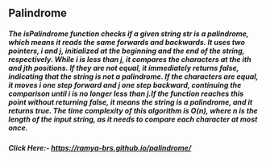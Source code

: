## Palindrome
##### The isPalindrome function checks if a given string str is a palindrome, which means it reads the same forwards and backwards. It uses two pointers, i and j, initialized at the beginning and the end of the string, respectively. While i is less than j, it compares the characters at the ith and jth positions. If they are not equal, it immediately returns false, indicating that the string is not a palindrome. If the characters are equal, it moves i one step forward and j one step backward, continuing the comparison until i is no longer less than j.If the function reaches this point without returning false, it means the string is a palindrome, and it returns true. The time complexity of this algorithm is O(n), where n is the length of the input string, as it needs to compare each character at most once.

##### Click Here:- https://ramya-brs.github.io/palindrome/
